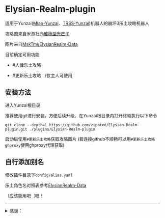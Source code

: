 # Elysian-Realm-plugin

适用于Yunzai([Miao-Yunzai](https://github.com/yoimiya-kokomi/Miao-Yunzai)、[TRSS-Yunzai](https://github.com/TimeRainStarSky/Yunzai))机器人的崩坏3乐土攻略机器人

攻略图来自米游社[@催稿型光芒子](https://www.miyoushe.com/bh3/accountCenter/postList?id=5625196)

图片来自[MskTmi/ElysianRealm-Data](https://github.com/MskTmi/ElysianRealm-Data)

目前确定可用功能

* #人律乐土攻略

* #更新乐土攻略 （仅主人可使用

## 安装方法

进入Yunzai根目录

推荐使用git进行安装，方便后续升级，在Yunzai根目录内打开终端执行以下命令

```shell
git clone --depth=1 https://github.com/zipated/Elysian-Realm-plugin.git ./plugins/Elysian-Realm-plugin
```

启动后使用```#更新乐土攻略```获取攻略图片 (若连接github不顺畅可以用```#更新乐土攻略ghproxy```使用ghproxy代理获取)

## 自行添加别名

修改插件目录下```config/alias.yaml```

乐土角色名对照表参考[ElysianRealm-Data](https://github.com/MskTmi/ElysianRealm-Data)

（应该能用吧（嗯！

--------------------------------------------

<details><summary>感谢：</summary>

[hewang1an/StarRail-plugin](https://github.com/hewang1an/StarRail-plugin) (代码参考)

[MskTmi/ElysianRealm-Data](https://github.com/MskTmi/ElysianRealm-Data) (图片整合)

[MskTmi/Bh3-ElysianRealm-Strategy](https://github.com/MskTmi/Bh3-ElysianRealm-Strategy) （别名参考）

Bilibili [月光中心_official](https://space.bilibili.com/25289147)、[光芒子](https://space.bilibili.com/4059724)([米游社](https://www.miyoushe.com/bh3/accountCenter/postList?id=5625196)) 等参与攻略制作的大佬

<details><summary>Yunzai-Bots</summary>

| [Yunzai-Bot](https://gitee.com/Le-niao/Yunzai-Bot) | Le-niao |
| :----: | :---- |
| [Miao-Yunzai](https://github.com/yoimiya-kokomi/Miao-Yunzai) | yoimiya-kokomi |
| [TRSS-Yunzai](https://github.com/TimeRainStarSky/Yunzai) | TimeRainStarSky |

</details>

</details>